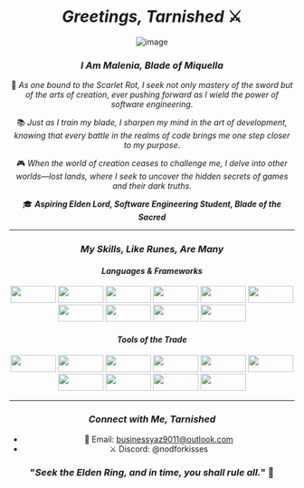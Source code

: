 <div align="center">

# *Greetings, Tarnished* ⚔️

![image](https://github.com/user-attachments/assets/5a731e53-722f-4076-91d9-3d539a796cb7)

### *I Am Malenia, Blade of Miquella*


🌱 *As one bound to the Scarlet Rot, I seek not only mastery of the sword but of the arts of creation, ever pushing forward as I wield the power of software engineering*.

📚 *Just as I train my blade, I sharpen my mind in the art of development, knowing that every battle in the realms of code brings me one step closer to my purpose*.

🎮 *When the world of creation ceases to challenge me, I delve into other worlds—lost lands, where I seek to uncover the hidden secrets of games and their dark truths*.

🎓 ***Aspiring Elden Lord, Software Engineering Student, Blade of the Sacred***

---

### *My Skills, Like Runes, Are Many*

#### *Languages & Frameworks*

<img src="https://img.shields.io/badge/Python-3776AB?style=for-the-circle&logo=python&logoColor=white" width="80" height="30">
<img src="https://img.shields.io/badge/JavaScript-F7DF1E?style=for-the-circle&logo=javascript&logoColor=black" width="80" height="30">
<img src="https://img.shields.io/badge/C++-00599C?style=for-the-circle&logo=cplusplus&logoColor=white" width="80" height="30">
<img src="https://img.shields.io/badge/C%23-239120?style=for-the-circle&logo=c-sharp&logoColor=white" width="80" height="30">
<img src="https://img.shields.io/badge/TypeScript-007ACC?style=for-the-circle&logo=typescript&logoColor=white" width="80" height="30">
<img src="https://img.shields.io/badge/React-20232A?style=for-the-circle&logo=react&logoColor=61DAFB" width="80" height="30">
<img src="https://img.shields.io/badge/Node.js-339933?style=for-the-circle&logo=nodedotjs&logoColor=white" width="80" height="30">
<img src="https://img.shields.io/badge/React_Native-20232A?style=for-the-circle&logo=react&logoColor=61DAFB" width="80" height="30">
<img src="https://img.shields.io/badge/Angular-DD0031?style=for-the-circle&logo=angular&logoColor=white" width="80" height="30">
<img src="https://img.shields.io/badge/Flutter-02569B?style=for-the-circle&logo=flutter&logoColor=white" width="80" height="30">

#### *Tools of the Trade*

<img src="https://img.shields.io/badge/Visual_Studio_Code-0078D4?style=for-the-circle&logo=visual-studio-code&logoColor=white" width="80" height="30">
<img src="https://img.shields.io/badge/Figma-F24E1E?style=for-the-circle&logo=figma&logoColor=white" width="80" height="30">
<img src="https://img.shields.io/badge/Adobe_After_Effects-9999FF?style=for-the-circle&logo=adobe-after-effects&logoColor=white" width="80" height="30">
<img src="https://img.shields.io/badge/Bootstrap-7952B3?style=for-the-circle&logo=bootstrap&logoColor=white" width="80" height="30">
<img src="https://img.shields.io/badge/Postman-FF6C37?style=for-the-circle&logo=postman&logoColor=white" width="80" height="30">
<img src="https://img.shields.io/badge/GNU_Bash-4EAA25?style=for-the-circle&logo=gnubash&logoColor=white" width="80" height="30">
<img src="https://img.shields.io/badge/VMware-607078?style=for-the-circle&logo=vmware&logoColor=white" width="80" height="30">
<img src="https://img.shields.io/badge/VirtualBox-183A61?style=for-the-circle&logo=virtualbox&logoColor=white" width="80" height="30">
<img src="https://img.shields.io/badge/IntelliJ_IDEA-000000?style=for-the-circle&logo=intellij-idea&logoColor=white" width="80" height="30">
<img src="https://img.shields.io/badge/Android_Studio-3DDC84?style=for-the-circle&logo=android-studio&logoColor=white" width="80" height="30">


---

### *Connect with Me, Tarnished*

- 📧 Email: [businessyaz9011@outlook.com](mailto:businessyaz9011@outlook.com)
- ⚔️ Discord: @nodforkisses

### "*Seek the Elden Ring, and in time, you shall rule all.*" 🌟

</div>
